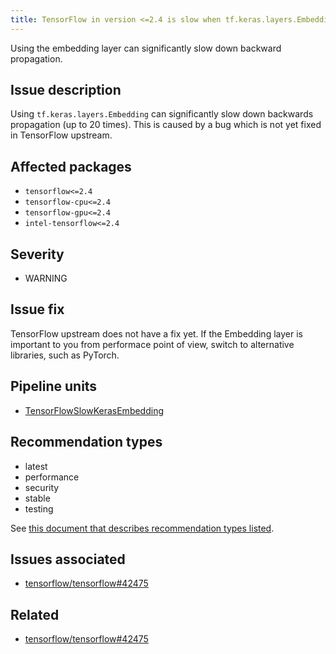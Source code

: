 ```yaml
---
title: TensorFlow in version <=2.4 is slow when tf.keras.layers.Embedding is used
---
```


Using the embedding layer can significantly slow down backward propagation.

## Issue description

Using ``tf.keras.layers.Embedding`` can significantly slow down backwards
propagation (up to 20 times). This is caused by a bug which is not yet fixed
in TensorFlow upstream.

## Affected packages

 * ``tensorflow<=2.4``
 * ``tensorflow-cpu<=2.4``
 * ``tensorflow-gpu<=2.4``
 * ``intel-tensorflow<=2.4``

## Severity

 * WARNING

## Issue fix

TensorFlow upstream does not have a fix yet. If the Embedding layer is
important to you from performace point of view, switch to alternative
libraries, such as PyTorch.

## Pipeline units

 * [TensorFlowSlowKerasEmbedding](https://thoth-station.ninja/docs/developers/adviser/thoth.adviser.wraps.html#thoth.adviser.wraps.TensorFlowSlowKerasEmbedding)

## Recommendation types

 * latest
 * performance
 * security
 * stable
 * testing

See [this document that describes recommendation types
listed](http://thoth-station.ninja/recommendation-types).

## Issues associated

 * [tensorflow/tensorflow#42475][1]

## Related

 * [tensorflow/tensorflow#42475][1]

[1]: https://github.com/tensorflow/tensorflow/issues/42475
